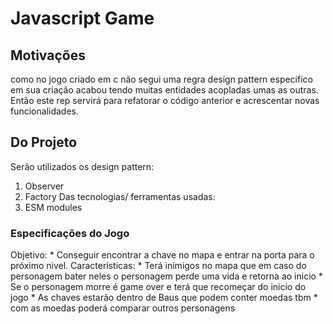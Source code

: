 # Javascript Game

## Motivações
como no jogo criado em c não segui uma regra design pattern especifico em sua criação acabou tendo muitas entidades acopladas umas as outras. Então este rep servirá para refatorar o código anterior e acrescentar novas funcionalidades.

## Do Projeto
Serão utilizados os design pattern:
1. Observer
1. Factory 
Das tecnologias/ ferramentas usadas:
1. ESM modules
    
### Especificações do Jogo
Objetivo:
    * Conseguir encontrar a chave no mapa e entrar na porta para o próximo nivel.
Características:
    * Terá inimigos no mapa que em caso do personagem bater neles o personagem perde uma vida e retorna ao inicio
    * Se o personagem morre é game over  e terá que recomeçar do inicio do jogo
    * As chaves estarão dentro de Baus que podem conter moedas tbm
    * com as moedas poderá comparar outros personagens


